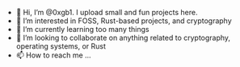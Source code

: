 - 👋 Hi, I’m @0xgb1. I upload small and fun projects here.
- 👀 I’m interested in FOSS, Rust-based projects, and cryptography
- 🌱 I’m currently learning too many things
- 💞️ I’m looking to collaborate on anything related to cryptography, operating systems, or Rust
- 📫 How to reach me ...

<!---
0xgb1/0xgb1 is a ✨ special ✨ repository because its `README.md` (this file) appears on your GitHub profile.
You can click the Preview link to take a look at your changes.
--->
